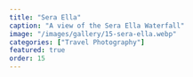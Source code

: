 ```yaml
---
title: "Sera Ella"
caption: "A view of the Sera Ella Waterfall"
image: "/images/gallery/15-sera-ella.webp"
categories: ["Travel Photography"]
featured: true
order: 15
---
```

